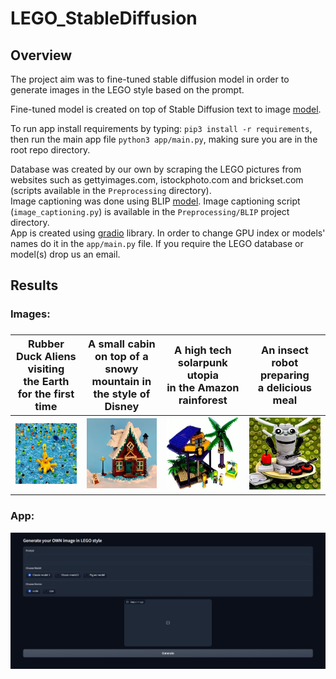 # LEGO_StableDiffusion
<h2>Overview</h2>
The project aim was to fine-tuned stable diffusion model in order to generate images in the LEGO style based on the prompt.

Fine-tuned model is created on top of Stable Diffusion text to image [model](https://huggingface.co/spaces/stabilityai/stable-diffusion).

To run app install requirements by typing: `pip3 install -r requirements`, then run the main app file `python3 app/main.py`, making sure you are in the root repo directory.

Database was created by our own by scraping the LEGO pictures from websites such as gettyimages.com, istockphoto.com and brickset.com (scripts available in the `Preprocessing` directory).<br />
Image captioning was done using BLIP [model](https://github.com/salesforce/BLIP). Image captioning script (`image_captioning.py`) is available in the `Preprocessing/BLIP` project directory.<br />
App is created using [gradio](https://gradio.app) library. In order to change GPU index or models' names do it in the `app/main.py` file.
If you require the LEGO database or model(s) drop us an email.

<h2>Results</h2>
<h3>Images:<h3>

Rubber Duck Aliens visiting<br /> the Earth for the first time | A small cabin on top of a snowy<br /> mountain in the style of Disney | A high tech solarpunk utopia<br /> in the Amazon rainforest | An insect robot preparing <br />a delicious meal
:-------------------------:|:-------------------------:|:-------------------------:|:-------------------------:
![alt-text-1](results/img1.jpg "Rubber Duck Aliens visiting the Earth for the first time") | ![alt-text-1](results/img2.jpg "A small cabin on top of a snowy mountain in the style of Disney") | ![alt-text-1](results/img3.jpg "A high tech solarpunk utopia in the Amazon rainforest") | ![alt-text-1](results/img4.jpg "An insect robot preparing a delicious meal​​")

<h3>App:</h3>
<img src="results/app.jpg">
